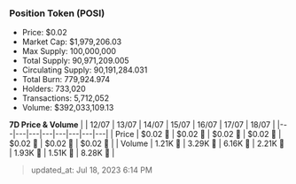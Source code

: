 
  ### Position Token (POSI)
  - Price: $0.02
  - Market Cap: $1,979,206.03
  - Max Supply: 100,000,000
  - Total Supply: 90,971,209.005
  - Circulating Supply: 90,191,284.031
  - Total Burn: 779,924.974
  - Holders: 733,020
  - Transactions: 5,712,052
  - Volume: $392,033,109.13

  **7D Price & Volume**
  | | 12&#x2F;07 | 13&#x2F;07 | 14&#x2F;07 | 15&#x2F;07 | 16&#x2F;07 | 17&#x2F;07 | 18&#x2F;07 |
  |---|---|---|---|---|---|---|---|
  | Price | $0.02 🔻 | $0.02 🚀 | $0.02 🔻 | $0.02 🔻 | $0.02 🚀 | $0.02 🔻 | $0.02 🔻 |
  | Volume | 1.21K 🔻 | 3.29K 🚀 | 6.16K 🚀 | 2.21K 🔻 | 1.93K 🔻 | 1.51K 🔻 | 8.28K 🚀 |

  > updated_at: Jul 18, 2023 6:14 PM
